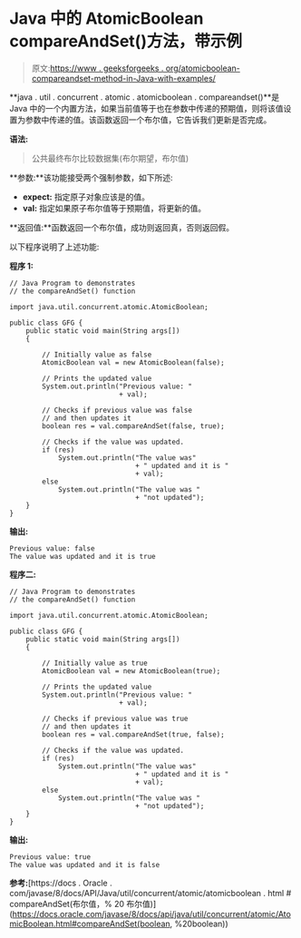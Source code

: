 # Java 中的 AtomicBoolean compareAndSet()方法，带示例

> 原文:[https://www . geeksforgeeks . org/atomicboolean-compareandset-method-in-Java-with-examples/](https://www.geeksforgeeks.org/atomicboolean-compareandset-method-in-java-with-examples/)

**java . util . concurrent . atomic . atomicboolean . compareandset()**是 Java 中的一个内置方法，如果当前值等于也在参数中传递的预期值，则将该值设置为参数中传递的值。该函数返回一个布尔值，它告诉我们更新是否完成。

**语法:**

> 公共最终布尔比较数据集(布尔期望，布尔值)

**参数:**该功能接受两个强制参数，如下所述:

*   **expect:** 指定原子对象应该是的值。
*   **val:** 指定如果原子布尔值等于预期值，将更新的值。

**返回值:**函数返回一个布尔值，成功则返回真，否则返回假。

以下程序说明了上述功能:

**程序 1:**

```
// Java Program to demonstrates
// the compareAndSet() function

import java.util.concurrent.atomic.AtomicBoolean;

public class GFG {
    public static void main(String args[])
    {

        // Initially value as false
        AtomicBoolean val = new AtomicBoolean(false);

        // Prints the updated value
        System.out.println("Previous value: "
                           + val);

        // Checks if previous value was false
        // and then updates it
        boolean res = val.compareAndSet(false, true);

        // Checks if the value was updated.
        if (res)
            System.out.println("The value was"
                               + " updated and it is "
                               + val);
        else
            System.out.println("The value was "
                               + "not updated");
    }
}
```

**输出:**

```
Previous value: false
The value was updated and it is true

```

**程序二:**

```
// Java Program to demonstrates
// the compareAndSet() function

import java.util.concurrent.atomic.AtomicBoolean;

public class GFG {
    public static void main(String args[])
    {

        // Initially value as true
        AtomicBoolean val = new AtomicBoolean(true);

        // Prints the updated value
        System.out.println("Previous value: "
                           + val);

        // Checks if previous value was true
        // and then updates it
        boolean res = val.compareAndSet(true, false);

        // Checks if the value was updated.
        if (res)
            System.out.println("The value was"
                               + " updated and it is "
                               + val);
        else
            System.out.println("The value was "
                               + "not updated");
    }
}
```

**输出:**

```
Previous value: true
The value was updated and it is false

```

**参考:**[https://docs . Oracle . com/javase/8/docs/API/Java/util/concurrent/atomic/atomicboolean . html # compareAndSet(布尔值，% 20 布尔值)](https://docs.oracle.com/javase/8/docs/api/java/util/concurrent/atomic/AtomicBoolean.html#compareAndSet(boolean, %20boolean))